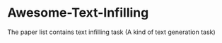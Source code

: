 # Awesome-Text-Infilling
The paper list contains text infilling task (A kind of text generation task)
